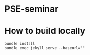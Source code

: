 PSE-seminar
===========

# How to build locally
```
bundle install
bundle exec jekyll serve --baseurl=""
```